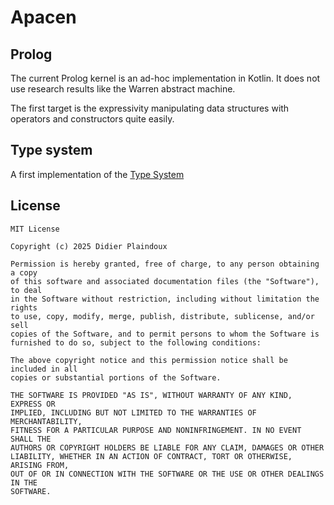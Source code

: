 # Apacen

## Prolog 

The current Prolog kernel is an ad-hoc implementation in Kotlin. 
It does not use research results like the Warren abstract machine.

The first target is the expressivity manipulating data structures
with operators and constructors quite easily.

## Type system

A first implementation of the [Type System](https://github.com/d-plaindoux/apacen/tree/main/src/main/resources)

## License

```text
MIT License

Copyright (c) 2025 Didier Plaindoux

Permission is hereby granted, free of charge, to any person obtaining a copy
of this software and associated documentation files (the "Software"), to deal
in the Software without restriction, including without limitation the rights
to use, copy, modify, merge, publish, distribute, sublicense, and/or sell
copies of the Software, and to permit persons to whom the Software is
furnished to do so, subject to the following conditions:

The above copyright notice and this permission notice shall be included in all
copies or substantial portions of the Software.

THE SOFTWARE IS PROVIDED "AS IS", WITHOUT WARRANTY OF ANY KIND, EXPRESS OR
IMPLIED, INCLUDING BUT NOT LIMITED TO THE WARRANTIES OF MERCHANTABILITY,
FITNESS FOR A PARTICULAR PURPOSE AND NONINFRINGEMENT. IN NO EVENT SHALL THE
AUTHORS OR COPYRIGHT HOLDERS BE LIABLE FOR ANY CLAIM, DAMAGES OR OTHER
LIABILITY, WHETHER IN AN ACTION OF CONTRACT, TORT OR OTHERWISE, ARISING FROM,
OUT OF OR IN CONNECTION WITH THE SOFTWARE OR THE USE OR OTHER DEALINGS IN THE
SOFTWARE.
```